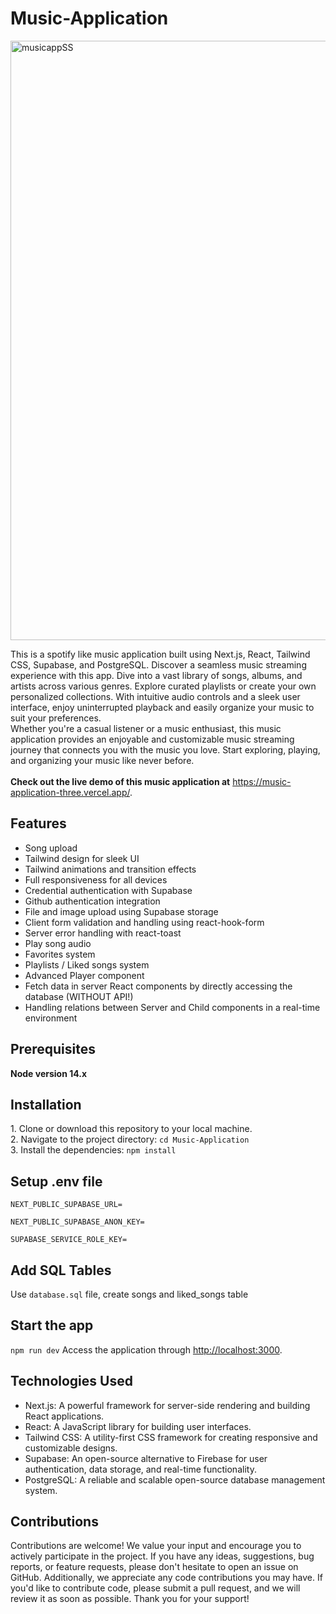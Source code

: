 # Music-Application
<img width="959" alt="musicappSS" src="https://github.com/Indranath165/Music-Application/assets/121590717/6f6f0b69-d09d-40ec-aca3-8eb31885ae0a">

This is a spotify like music application built using Next.js, React, Tailwind CSS, Supabase, and PostgreSQL. Discover a seamless music streaming experience with this app. Dive into a vast library of songs, albums, and artists across various genres. Explore curated playlists or create your own personalized collections. With intuitive audio controls and a sleek user interface, enjoy uninterrupted playback and easily organize your music to suit your preferences. <br> Whether you're a casual listener or a music enthusiast, this music application provides an enjoyable and customizable music streaming journey that connects you with the music you love. Start exploring, playing, and organizing your music like never before.
<br> <br>
<b>Check out the live demo of this music application at</b> <a href="https://music-application-three.vercel.app/" target="_blank">https://music-application-three.vercel.app/</a>.
## Features
<ul>
    <li>Song upload</li>
    <li>Tailwind design for sleek UI</li>
    <li>Tailwind animations and transition effects</li>
    <li>Full responsiveness for all devices</li>
    <li>Credential authentication with Supabase</li>
    <li>Github authentication integration</li>
    <li>File and image upload using Supabase storage</li>
    <li>Client form validation and handling using react-hook-form</li>
    <li>Server error handling with react-toast</li>
    <li>Play song audio</li>
    <li>Favorites system</li>
    <li>Playlists / Liked songs system</li>
    <li>Advanced Player component</li>
    <li>Fetch data in server React components by directly accessing the database (WITHOUT API!)</li>
    <li>Handling relations between Server and Child components in a real-time environment</li>
</ul>
<h2>Prerequisites</h2>
<b>Node version 14.x</b>
<h2>Installation</h2>
1. Clone or download this repository to your local machine.<br>
2. Navigate to the project directory: <code>cd Music-Application</code> <br>
3. Install the dependencies: <code>npm install</code>
<h2>Setup .env file</h2>
<code>NEXT_PUBLIC_SUPABASE_URL=<br>
NEXT_PUBLIC_SUPABASE_ANON_KEY=<br>
SUPABASE_SERVICE_ROLE_KEY=</code>
<h2>Add SQL Tables</h2>
Use <code>database.sql</code> file, create songs and liked_songs table
<h2>Start the app</h2>
<code>npm run dev</code>
Access the application through <a href="http://localhost:3000" target="_blank">http://localhost:3000</a>.
<h2>Technologies Used</h2>
<ul>
    <li>Next.js: A powerful framework for server-side rendering and building React applications.</li>
    <li>React: A JavaScript library for building user interfaces.</li>
    <li>Tailwind CSS: A utility-first CSS framework for creating responsive and customizable designs.</li>
    <li>Supabase: An open-source alternative to Firebase for user authentication, data storage, and real-time functionality.</li>
    <li>PostgreSQL: A reliable and scalable open-source database management system.</li>
</ul>
<h2>Contributions</h2>
Contributions are welcome! We value your input and encourage you to actively participate in the project. If you have any ideas, suggestions, bug reports, or feature requests, please don't hesitate to open an issue on GitHub. Additionally, we appreciate any code contributions you may have. If you'd like to contribute code, please submit a pull request, and we will review it as soon as possible. Thank you for your support!
